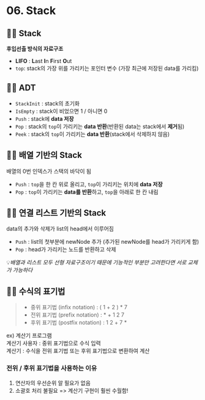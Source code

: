# 06. Stack

## 👩‍🏫 Stack
**후입선출 방식의 자료구조**  
- **LIFO** : **L**ast **I**n **F**irst **O**ut  
- `top`: stack의 가장 위를 가리키는 포인터 변수 (가장 최근에 저장된 data를 가리킴)
## 👩‍🏫 ADT
- `StackInit` : stack의 초기화
- `IsEmpty` : stack이 비었으면 1 / 아니면 0
- `Push` : stack에 **data 저장**
- `Pop` : stack의 `top`이 가리키는 **data 반환**(반환된 data는 stack에서 **제거**됨)
- `Peek` : stack의 `top`이 가리키는 **data 반환**(stack에서 삭제하지 않음)


## 👩‍🏫 배열 기반의 Stack
배열의 0번 인덱스가 스택의 바닥이 됨  
- `Push` : `top`을 한 칸 위로 올리고, `top`이 가리키는 위치에 **data 저장**
- `Pop` : `top`이 가리키는 **data를 반환**하고, `top`을 아래로 한 칸 내림

## 👩‍🏫 연결 리스트 기반의 Stack
data의 추가와 삭제가 list의 head에서 이루어짐  
- `Push` : list의 첫부분에 newNode 추가 (추가된 newNode를 head가 가리키게 함)
- `Pop` : head가 가리키는 노드를 반환하고 삭제

💡*배열과 리스트 모두 선형 자료구조이기 때문에 기능적인 부분만 고려한다면 서로 교체가 가능하다*  

## 👩‍🏫 수식의 표기법
> - 중위 표기법 (infix notation) : ( 1 + 2 ) * 7
> - 전위 표기법 (prefix notation) : * + 1 2 7
> - 후위 표기법 (postfix notation) : 1 2 + 7 *

ex) 계산기 프로그램  
계산기 사용자 : 중위 표기법으로 수식 입력  
계산기 : 수식을 전위 표기법 또는 후위 표기법으로 변환하여 계산  

### 전위 / 후위 표기법을 사용하는 이유
1. 연산자의 우선순위 알 필요가 없음
2. 소괄호 처리 불필요
=> 계산기 구현이 훨씬 수월함!
